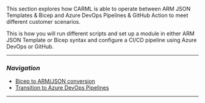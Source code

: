 This section explores how CARML is able to operate between ARM JSON Templates & Bicep and Azure DevOps Pipelines & GitHub Action to meet different customer scenarios.

This is how you will run different scripts and set up a module in either ARM JSON Template or Bicep syntax and configure a CI/CD pipeline using Azure DevOps or GitHub.

---

### _Navigation_
- [Bicep to ARM/JSON conversion](./Interoperability%20-%20Bicep%20to%20ARM%20conversion)
- [Transition to Azure DevOps Pipelines](./Interoperability%20-%20Transition%20to%20Azure%20DevOps%20Pipelines)

---
